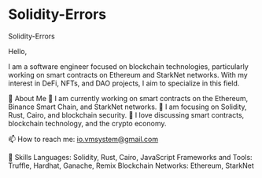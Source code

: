 # Solidity-Errors
Solidity-Errors

Hello, 

I am a software engineer focused on blockchain technologies, particularly working on smart contracts on Ethereum and StarkNet networks. With my interest in DeFi, NFTs, and DAO projects, I aim to specialize in this field.

🌟 About Me
🔭 I am currently working on smart contracts on the Ethereum, Binance Smart Chain, and StarkNet networks.
🌱 I am focusing on Solidity, Rust, Cairo, and blockchain security.
💬 I love discussing smart contracts, blockchain technology, and the crypto economy.

📫 How to reach me: io.vmsystem@gmail.com

💼 Skills
Languages: Solidity, Rust, Cairo, JavaScript
Frameworks and Tools: Truffle, Hardhat, Ganache, Remix
Blockchain Networks: Ethereum, StarkNet
